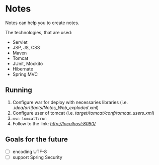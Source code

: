 # Notes
Notes can help you to create notes.

The technologies, that are used:
- Servlet
- JSP, JS, CSS
- Maven
- Tomcat
- JUnit, Mockito
- Hibernate
- Spring MVC

## Running
1. Configure war for deploy with necessaries libraries (i.e. _.idea/artifacts/Notes_Web_exploded.xml_)
2. Configure user of tomcat (i.e. _target/tomcat/conf/tomcat_users.xml_)
3. `mvn tomcat7:run`
4. Follow to the link: [_http://localhost:8080/_](http://localhost:8080")

## Goals for the future
- [ ] encoding UTF-8
- [ ] support Spring Security
